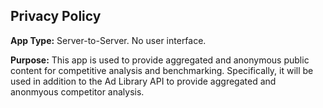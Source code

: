 

## Privacy Policy
**App Type:** Server-to-Server. No user interface.

**Purpose:** This app is used to provide aggregated and anonymous public content for competitive analysis and benchmarking. Specifically, it will be used in addition to the Ad Library API to provide aggregated and anonmyous competitor analysis.
